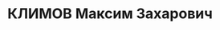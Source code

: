 ---
title: КЛИМОВ Максим Захарович
description: 'Род. в 1896, Курская обл., Суджанский р-н, д. Малое Солдатское, русский,
  обр.: высшее, б/п. Проживал: Томск. ТГУ, доцент

  Арестован 10.11.1936. Обв.: троцк. террор. орг-я. Приговор: 28.04.1937 – ВМН. Расстрелян
  28.04.1937.

  Реабилитирован 09.01.1957'
---